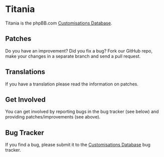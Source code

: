 # Titania

Titania is the phpBB.com [Customisations Database](https://www.phpbb.com/customise/db).

## Patches

Do you have an improvement? Did you fix a bug? Fork our GitHub repo, make your changes in a separate branch and send a pull request.

## Translations

If you have a translation please read the information on patches.

## Get Involved

You can get involved by reporting bugs in the bug tracker (see below) and providing patches/improvements (see above).

## Bug Tracker

If you find a bug, please submit it to the [Customisations Database](https://github.com/phpbb/customisation-db/issues) bug tracker.

